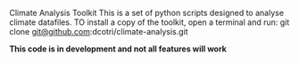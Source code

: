 Climate Analysis Toolkit
This is a set of python scripts designed to analyse climate datafiles.
TO install a copy of the toolkit, open a terminal and run:
git clone git@github.com:dcotri/climate-analysis.git

**This code is in development and not all features will work**
